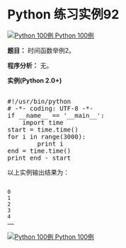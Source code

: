 Python 练习实例92
=============

 [![Python 100例](../images/up.gif)
 Python 100例](python-100-examples.html)


 **题目：** 时间函数举例2。

 **程序分析：** 无。

**实例(Python 2.0+)**


 <pre>

#!/usr/bin/python
# -*- coding: UTF-8 -*-
if __name__ == '__main__':
    import time
start = time.time()
for i in range(3000):
        print i
end = time.time()
print end - start
</pre>

  以上实例输出结果为：


```

0
1
2
3
4
……

```

 [![Python 100例](../images/up.gif)
 Python 100例](python-100-examples.html)
